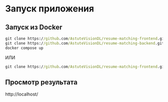 # Запуск приложения

## Запуск из Docker
```cmd
git clone https://github.com/AstuteVisionDL/resume-matching-frontend.git
git clone https://github.com/AstuteVisionDL/resume-matching-backend.git
docker compose up
```

ИЛИ

```cmd
git clone https://github.com/AstuteVisionDL/resume-matching-frontend.git && git clone https://github.com/AstuteVisionDL/resume-matching-backend.git && docker compose up
```


## Просмотр результата
http://localhost/

